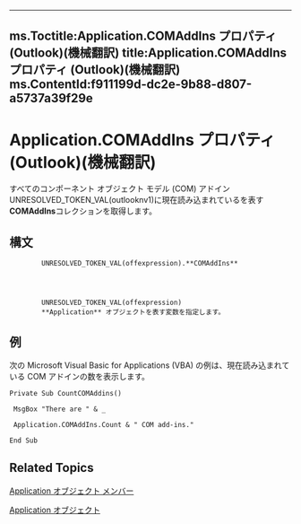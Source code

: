 

---
ms.Toctitle:Application.COMAddIns プロパティ (Outlook)(機械翻訳)
title:Application.COMAddIns プロパティ (Outlook)(機械翻訳)
ms.ContentId:f911199d-dc2e-9b88-d807-a5737a39f29e
---
# Application.COMAddIns プロパティ (Outlook)(機械翻訳)




すべてのコンポーネント オブジェクト モデル (COM) アドインUNRESOLVED_TOKEN_VAL(outlooknv1)に現在読み込まれているを表す**COMAddIns**コレクションを取得します。

## 構文

            UNRESOLVED_TOKEN_VAL(offexpression).**COMAddIns**




            UNRESOLVED_TOKEN_VAL(offexpression)
            **Application** オブジェクトを表す変数を指定します。



## 例
次の Microsoft Visual Basic for Applications (VBA) の例は、現在読み込まれている COM アドインの数を表示します。

```vba
Private Sub CountCOMAddins() 
 
 MsgBox "There are " & _ 
 
 Application.COMAddIns.Count & " COM add-ins." 
 
End Sub
```




## Related Topics

[Application オブジェクト メンバー](3519c89c-2353-85ee-7ddc-62e5dd85a8e7.md)

[Application オブジェクト](797003e7-ecd1-eccb-eaaf-32d6ddde8348.md)




